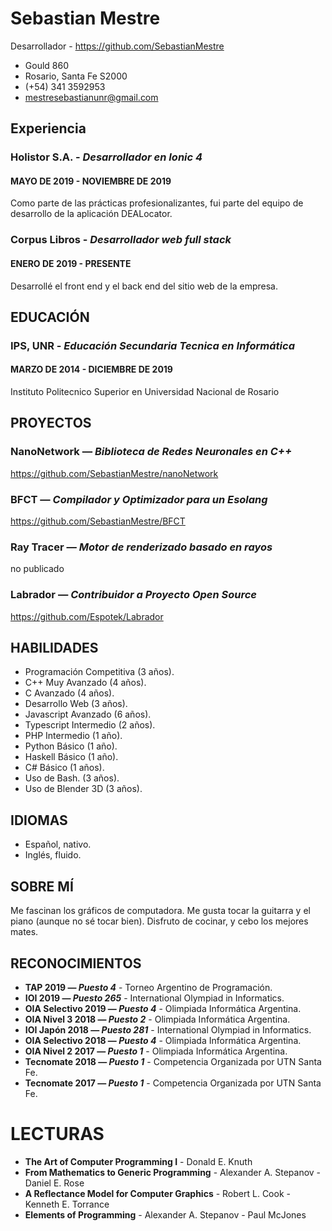 # Sebastian Mestre
Desarrollador - https://github.com/SebastianMestre

 - Gould 860
 - Rosario, Santa Fe S2000
 - (+54) 341 3592953
 - mestresebastianunr@gmail.com


## Experiencia
### Holistor S.A. - *Desarrollador en Ionic 4*
#### MAYO DE 2019 - NOVIEMBRE DE 2019
Como parte de las prácticas profesionalizantes, fui parte del equipo de desarrollo de la aplicación DEALocator.

### Corpus Libros - *Desarrollador web full stack*
#### ENERO DE 2019 - PRESENTE
Desarrollé el front end y el back end del sitio web de la empresa.

## EDUCACIÓN
### IPS, UNR - *Educación Secundaria Tecnica en Informática*
#### MARZO DE 2014 - DICIEMBRE DE 2019
Instituto Politecnico Superior en Universidad Nacional de Rosario

## PROYECTOS
### NanoNetwork — *Biblioteca de Redes Neuronales en C++*
https://github.com/SebastianMestre/nanoNetwork

### BFCT — *Compilador y Optimizador para un Esolang*
https://github.com/SebastianMestre/BFCT

### Ray Tracer — *Motor de renderizado basado en rayos*
no publicado

### Labrador — *Contribuidor a Proyecto Open Source*
https://github.com/Espotek/Labrador

## HABILIDADES
 - Programación Competitiva (3 años).
 - C++ Muy Avanzado (4 años).
 - C Avanzado (4 años).
 - Desarrollo Web (3 años).
 - Javascript Avanzado (6 años).
 - Typescript Intermedio (2 años).
 - PHP Intermedio (1 año).
 - Python Básico (1 año).
 - Haskell Básico (1 año).
 - C# Básico (1 años).
 - Uso de Bash. (3 años).
 - Uso de Blender 3D (3 años).

## IDIOMAS
 - Español, nativo.
 - Inglés, fluido.

## SOBRE MÍ
Me fascinan los gráficos de computadora. Me gusta tocar la guitarra y el piano (aunque no sé tocar bien). Disfruto de cocinar, y cebo los mejores mates.

## RECONOCIMIENTOS
 - **TAP 2019 — *Puesto 4*** - Torneo Argentino de Programación.
 - **IOI 2019 — *Puesto 265*** - International Olympiad in Informatics.
 - **OIA Selectivo 2019 — *Puesto 4*** - Olimpiada Informática Argentina.
 - **OIA Nivel 3 2018 — *Puesto 2*** - Olimpiada Informática Argentina.
 - **IOI Japón 2018 — *Puesto 281*** - International Olympiad in Informatics.
 - **OIA Selectivo 2018 — *Puesto 4*** - Olimpiada Informática Argentina.
 - **OIA Nivel 2 2017 — *Puesto 1*** - Olimpiada Informática Argentina.
 - **Tecnomate 2018 — *Puesto 1*** - Competencia Organizada por UTN Santa Fe.
 - **Tecnomate 2017 — *Puesto 1*** - Competencia Organizada por UTN Santa Fe.

# LECTURAS
 - **The Art of Computer Programming I** - Donald E. Knuth
 - **From Mathematics to Generic Programming** - Alexander A. Stepanov - Daniel E. Rose
 - **A Reflectance Model for Computer Graphics** - Robert L. Cook - Kenneth E. Torrance
 - **Elements of Programming** - Alexander A. Stepanov - Paul McJones

